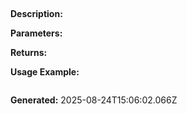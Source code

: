 
## 

**Description:** 

**Parameters:**


**Returns:** 

**Usage Example:**
```typescript

```

**Generated:** 2025-08-24T15:06:02.066Z
